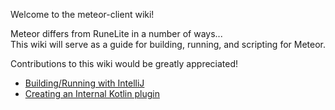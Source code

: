 Welcome to the meteor-client wiki!  

Meteor differs from RuneLite in a number of ways...  
This wiki will serve as a guide for building, running, and scripting for Meteor.  
  
Contributions to this wiki would be greatly appreciated!

- [Building/Running with IntelliJ](https://github.com/MeteorLite/meteor-client/wiki/Building-&-Running-With-IntelliJ)
- [Creating an Internal Kotlin plugin](https://github.com/MeteorLite/meteor-client/wiki/Creating-an-internal-Kotlin-plugin)
